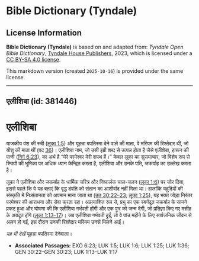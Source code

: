 # Bible Dictionary (Tyndale)

## License Information

**Bible Dictionary (Tyndale)** is based on and adapted from: _Tyndale Open Bible Dictionary_, [Tyndale House Publishers](https://tyndaleopenresources.com/), 2023, which is licensed under a [CC BY-SA 4.0 license](https://creativecommons.org/licenses/by-sa/4.0/legalcode.en).

This markdown version (created `2025-10-16`) is provided under the same license.



--------------------------------

## एलीशिबा (id: 381446)

एलीशिबा
=======

याजकीय वंश की स्त्री ([लूका 1:5](https://ref.ly/Luke1:5)) और यूहन्ना बपतिस्मा देने वाले की माता, वे मरियम की रिश्तेदार थीं, जो यीशु की माता थीं (पद [36](https://ref.ly/Luke1:36))। एलीशिबा नाम, जो उसी इब्री शब्द से उत्पन्न होता है जैसे एलीशेबा, हारून की पत्नी ([निर्ग 6:23](https://ref.ly/Exod6:23)), का अर्थ है “मेरे परमेश्वर मेरी शपथ हैं।” केवल लूका का सुसमाचार, जो विशेष रूप से स्त्रियों की भूमिका पर अधिक ध्यान केन्द्रित करता है, एलीशिबा और उनके पति, जकर्याह का उल्लेख करता है।

लूका ने एलीशिबा और जकर्याह के धार्मिक चरित्र और निष्कलंक चाल\-चलन ([लूका 1:6](https://ref.ly/Luke1:6)) पर जोर दिया, इससे पहले कि वे यह बताएं कि वृद्ध दंपति को संतान का आशीर्वाद नहीं मिला था। हालांकि यहूदियों की संस्कृति में निःसंतानता को अपमान माना जाता था ([उत 30:22–23](https://ref.ly/Gen30:22-Gen30:23); [लूका 1:25](https://ref.ly/Luke1:25)), यह भक्त जोड़ा निरंतर परमेश्वर की आराधना और सेवा करता रहा। अप्रत्याशित रूप से, प्रभु का एक स्वर्गदूत जकर्याह के सामने प्रकट हुआ और घोषणा की कि एलीशिबा गर्भवती होंगी और एक पुत्र को जन्म देगी, जो प्रतिज्ञा किए गए मसीह के अग्रदूत होंगे ([लूका 1:13–17](https://ref.ly/Luke1:13-Luke1:17))। जब एलीशिबा गर्भवती हुईं, तो वे पांच महीने के लिए सार्वजनिक जीवन से अलग हो गईं, इस दौरान उनकी रिश्तेदार मरियम उनसे मिलने आईं।

*यह भी देखें* यूहन्ना बपतिस्मा देनेवाला।

* **Associated Passages:** EXO 6:23; LUK 1:5; LUK 1:6; LUK 1:25; LUK 1:36; GEN 30:22–GEN 30:23; LUK 1:13–LUK 1:17

